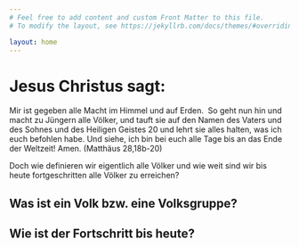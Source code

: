 ```yaml
---
# Feel free to add content and custom Front Matter to this file.
# To modify the layout, see https://jekyllrb.com/docs/themes/#overriding-theme-defaults

layout: home
---
```

# Jesus Christus sagt:
Mir ist gegeben alle Macht im Himmel und auf Erden.  So geht nun hin und macht zu Jüngern alle Völker, und tauft sie auf den Namen des Vaters und des Sohnes und des Heiligen Geistes 20 und lehrt sie alles halten, was ich euch befohlen habe. Und siehe, ich bin bei euch alle Tage bis an das Ende der Weltzeit! Amen.
(Matthäus 28,18b-20)

Doch wie definieren wir eigentlich alle Völker und wie weit sind wir bis heute fortgeschritten alle Völker zu erreichen?

## Was ist ein Volk bzw. eine Volksgruppe?

## Wie ist der Fortschritt bis heute?
